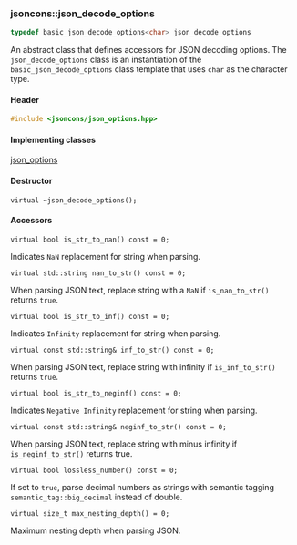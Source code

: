 ### jsoncons::json_decode_options

```c++
typedef basic_json_decode_options<char> json_decode_options
```

An abstract class that defines accessors for JSON decoding options. The `json_decode_options` class is an instantiation of the `basic_json_decode_options` class template that uses `char` as the character type.

#### Header
```c++
#include <jsoncons/json_options.hpp>
```

#### Implementing classes

[json_options](json_options.md)

#### Destructor

    virtual ~json_decode_options();

#### Accessors

    virtual bool is_str_to_nan() const = 0;
Indicates `NaN` replacement for string when parsing.

    virtual std::string nan_to_str() const = 0;
When parsing JSON text, replace string with a `NaN` if `is_nan_to_str()` returns `true`.

    virtual bool is_str_to_inf() const = 0;
Indicates `Infinity` replacement for string when parsing.

    virtual const std::string& inf_to_str() const = 0; 
When parsing JSON text, replace string with infinity if `is_inf_to_str()` returns `true`.

    virtual bool is_str_to_neginf() const = 0;
Indicates `Negative Infinity` replacement for string when parsing.

    virtual const std::string& neginf_to_str() const = 0; 
When parsing JSON text, replace string with minus infinity if `is_neginf_to_str()` returns true.

    virtual bool lossless_number() const = 0; 
If set to `true`, parse decimal numbers as strings with semantic tagging `semantic_tag::big_decimal` instead of double.

    virtual size_t max_nesting_depth() = 0;
 Maximum nesting depth when parsing JSON.

